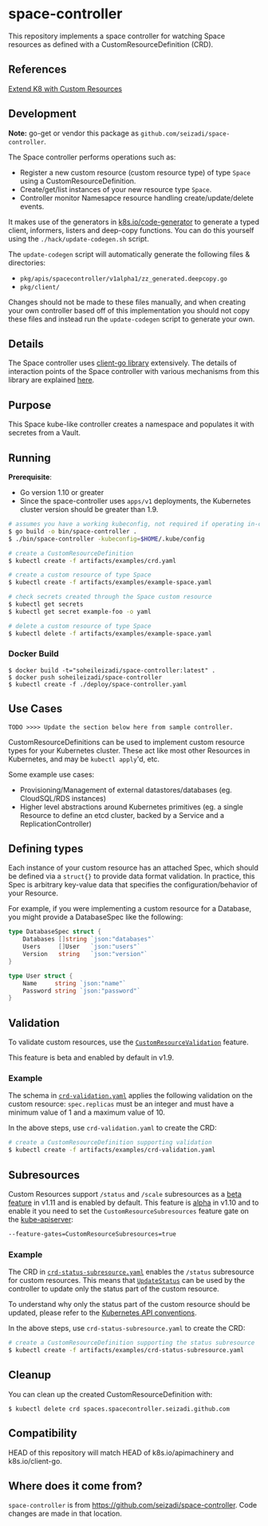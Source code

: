 # space-controller

This repository implements a space controller for watching Space resources as
defined with a CustomResourceDefinition (CRD).

## References
[Extend K8 with Custom Resources](https://kubernetes.io/docs/tasks/access-kubernetes-api/custom-resources/)

## Development
**Note:** go-get or vendor this package as `github.com/seizadi/space-controller`.

The Space controller performs operations such as:

* Register a new custom resource (custom resource type) of type `Space` using a CustomResourceDefinition.
* Create/get/list instances of your new resource type `Space`.
* Controller monitor Namesapce resource handling create/update/delete events.

It makes use of the generators in [k8s.io/code-generator](https://github.com/kubernetes/code-generator)
to generate a typed client, informers, listers and deep-copy functions. You can
do this yourself using the `./hack/update-codegen.sh` script.

The `update-codegen` script will automatically generate the following files &
directories:

* `pkg/apis/spacecontroller/v1alpha1/zz_generated.deepcopy.go`
* `pkg/client/`

Changes should not be made to these files manually, and when creating your own
controller based off of this implementation you should not copy these files and
instead run the `update-codegen` script to generate your own.

## Details

The Space controller uses [client-go library](https://github.com/kubernetes/client-go/tree/master/tools/cache) extensively.
The details of interaction points of the Space controller with various mechanisms from this library are
explained [here](docs/controller-client-go.md).


## Purpose

This Space kube-like controller creates a namespace and populates it
with secretes from a Vault.

## Running

**Prerequisite**:
   * Go version 1.10 or greater
   * Since the space-controller uses `apps/v1`
deployments, the Kubernetes cluster version should be greater than 1.9.

```sh
# assumes you have a working kubeconfig, not required if operating in-cluster
$ go build -o bin/space-controller .
$ ./bin/space-controller -kubeconfig=$HOME/.kube/config

# create a CustomResourceDefinition
$ kubectl create -f artifacts/examples/crd.yaml

# create a custom resource of type Space
$ kubectl create -f artifacts/examples/example-space.yaml

# check secrets created through the Space custom resource
$ kubectl get secrets
$ kubectl get secret example-foo -o yaml

# delete a custom resource of type Space
$ kubectl delete -f artifacts/examples/example-space.yaml

```

### Docker Build
```
$ docker build -t="soheileizadi/space-controller:latest" .
$ docker push soheileizadi/space-controller
$ kubectl create -f ./deploy/space-controller.yaml
```

## Use Cases
```
TODO >>>> Update the section below here from sample controller.
```

CustomResourceDefinitions can be used to implement custom resource types for your Kubernetes cluster.
These act like most other Resources in Kubernetes, and may be `kubectl apply`'d, etc.

Some example use cases:

* Provisioning/Management of external datastores/databases (eg. CloudSQL/RDS instances)
* Higher level abstractions around Kubernetes primitives (eg. a single Resource to define an etcd cluster, backed by a Service and a ReplicationController)

## Defining types

Each instance of your custom resource has an attached Spec, which should be defined via a `struct{}` to provide data format validation.
In practice, this Spec is arbitrary key-value data that specifies the configuration/behavior of your Resource.

For example, if you were implementing a custom resource for a Database, you might provide a DatabaseSpec like the following:

``` go
type DatabaseSpec struct {
	Databases []string `json:"databases"`
	Users     []User   `json:"users"`
	Version   string   `json:"version"`
}

type User struct {
	Name     string `json:"name"`
	Password string `json:"password"`
}
```

## Validation

To validate custom resources, use the [`CustomResourceValidation`](https://kubernetes.io/docs/tasks/access-kubernetes-api/extend-api-custom-resource-definitions/#validation) feature.

This feature is beta and enabled by default in v1.9.

### Example

The schema in [`crd-validation.yaml`](./artifacts/examples/crd-validation.yaml) applies the following validation on the custom resource:
`spec.replicas` must be an integer and must have a minimum value of 1 and a maximum value of 10.

In the above steps, use `crd-validation.yaml` to create the CRD:

```sh
# create a CustomResourceDefinition supporting validation
$ kubectl create -f artifacts/examples/crd-validation.yaml
```

## Subresources

Custom Resources support `/status` and `/scale` subresources as a [beta feature](https://kubernetes.io/docs/tasks/access-kubernetes-api/custom-resources/custom-resource-definitions/#subresources) in v1.11 and is enabled by default.
This feature is [alpha](https://v1-10.docs.kubernetes.io/docs/tasks/access-kubernetes-api/extend-api-custom-resource-definitions/#subresources) in v1.10 and to enable it you need to set the `CustomResourceSubresources` feature gate on the [kube-apiserver](https://kubernetes.io/docs/admin/kube-apiserver):

```sh
--feature-gates=CustomResourceSubresources=true
```

### Example

The CRD in [`crd-status-subresource.yaml`](./artifacts/examples/crd-status-subresource.yaml) enables the `/status` subresource
for custom resources.
This means that [`UpdateStatus`](./controller.go#L330) can be used by the controller to update only the status part of the custom resource.

To understand why only the status part of the custom resource should be updated, please refer to the [Kubernetes API conventions](https://git.k8s.io/community/contributors/devel/api-conventions.md#spec-and-status).

In the above steps, use `crd-status-subresource.yaml` to create the CRD:

```sh
# create a CustomResourceDefinition supporting the status subresource
$ kubectl create -f artifacts/examples/crd-status-subresource.yaml
```

## Cleanup

You can clean up the created CustomResourceDefinition with:

    $ kubectl delete crd spaces.spacecontroller.seizadi.github.com

## Compatibility

HEAD of this repository will match HEAD of k8s.io/apimachinery and
k8s.io/client-go.

## Where does it come from?

`space-controller` is from
https://github.com/seizadi/space-controller.
Code changes are made in that location.
